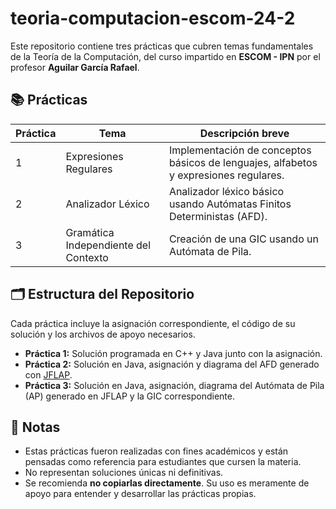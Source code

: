 # teoria-computacion-escom-24-2

Este repositorio contiene tres prácticas que cubren temas fundamentales de la Teoría de la Computación, del curso impartido en **ESCOM - IPN** por el profesor **Aguilar García Rafael**.

## 📚 Prácticas

| Práctica | Tema                                | Descripción breve |
|----------|-------------------------------------|--------------------|
| 1        | Expresiones Regulares               | Implementación de conceptos básicos de lenguajes, alfabetos y expresiones regulares. |
| 2        | Analizador Léxico                   | Analizador léxico básico usando Autómatas Finitos Deterministas (AFD). |
| 3        | Gramática Independiente del Contexto| Creación de una GIC usando un Autómata de Pila. |

## 🗂 Estructura del Repositorio

Cada práctica incluye la asignación correspondiente, el código de su solución y los archivos de apoyo necesarios.

- **Práctica 1:** Solución programada en C++ y Java junto con la asignación.
- **Práctica 2:** Solución en Java, asignación y diagrama del AFD generado con [JFLAP](http://www.jflap.org/).
- **Práctica 3:** Solución en Java, asignación, diagrama del Autómata de Pila (AP) generado en JFLAP y la GIC correspondiente.

## 📝 Notas

- Estas prácticas fueron realizadas con fines académicos y están pensadas como referencia para estudiantes que cursen la materia.
- No representan soluciones únicas ni definitivas.
- Se recomienda **no copiarlas directamente**. Su uso es meramente de apoyo para entender y desarrollar las prácticas propias.
